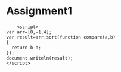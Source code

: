 # Assignment1
        <script>  
    var arr=[0,-1,4];  
    var result=arr.sort(function compare(a,b)  
    {  
      return b-a;  
    });  
    document.writeln(result);  
    </script>  
    
    
